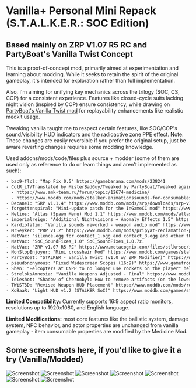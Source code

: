 # Vanilla+ Personal Mini Repack (S.T.A.L.K.E.R.: SOC Edition)

## Based mainly on ZRP V1.07 R5 RC and PartyBoat's Vanilla Twist Concept

This is a proof-of-concept mod, primarily aimed at experimentation and learning about modding. While it seeks to retain the spirit of the original gameplay, it's intended for exploration rather than full implementation.

Also, I'm aiming for unifying key mechanics across the trilogy (SOC, CS, COP) for a consistent experience. Features like closed-cycle suits lacking night vision (inspired by COP) ensure consistency, while drawing on [PartyBoat's Vanilla Twist mod](https://www.moddb.com/mods/stalker-vanilla-twist/downloads/stalker-vanilla-twist-v10) for replayability enhancements like realistic medkit usage.

Tweaking vanilla taught me to respect certain features, like SOC/COP's sound/visibility HUD indicators and the radioactive zone PPE effect. Note: These changes are easily reversible if you prefer the original setup, just be aware reverting changes requires some modding knowledge.

Used addons/mods/code/files plus source + modder (some of them are used only as reference to do or learn things and aren't implemented as such):

```txt
- bac9-flcl: "Map Fix 0.5" https://gamebanana.com/mods/238241
- ColR_iT/Translated by MisterBadGuy/Tweaked by PartyBoat/Tweaked again and adapted to multilanguage by forgottenspiral: "Medicine Mod" (one of my favorite Lua scripts)
  - https://www.amk-team.ru/forum/topic/12674-medicina/
  - https://www.moddb.com/mods/stalker-animationssounds-for-consumables/downloads/medicine-rc-ver1-1
- Decane1: "SRP v1.1.4" https://www.moddb.com/mods/srp/downloads/srp-v114
- forgottenspiral: "Mini-update patch for the InGameCC mod" https://www.moddb.com/games/stalker/addons/mini-update-patch-for-the-ingamecc-mod
- Helios: "Atlas (Spawn Menu) Mod 1.1" https://www.moddb.com/mods/atlas-spawn-menu/downloads/atlas-spawn-menu-mod-1-1
- imperialreign: "Additional Nightvisions + Anomaly Effects 1.5" https://www.moddb.com/games/stalker/addons/additional-nightvisions-anomaly-effects-1-5
- Kardiofatim: "Vanilla sounds reworked - weapon audio mod" https://www.moddb.com/games/stalker/addons/vanilla-sounds-reworked-weapon-audio-mod
- MrSeyker: "PRP v1.2" https://www.moddb.com/mods/pripyat-reclamation-patch
- NatVac: "silence.ogg for contact_1.ogg and contact_8.ogg and other things" SAVandT_1.1.
- NatVac: "SoC_SoundFixes_1.0" SoC_SoundFixes_1.0.7z.
- NatVac: "ZRP v1.07 R5 RC" https://www.metacognix.com/files/stlkrsoc/index.html
- NonStopEnjoyer: "Mini crosshair Mod" https://www.moddb.com/games/stalker/addons/mini-crosshair-mod
- PartyBoat: "STALKER - Vanilla Twist (v1.0 w/ ZRP Modifier)" https://www.moddb.com/mods/stalker-vanilla-twist/downloads/stalker-vanilla-twist-v10-w-zrp-modifier
- pseudononymous: "Fixed Widescreen Scopes (16:9)" https://www.gamefront.com/games/stalker/file/fixed-widescreen-scopes-16-9
- Shen: "Helcopters at CNPP to no longer use rockets on the player" heli.ltx.
- StreloksAmnesia: "Vanilla Weapons Adjusted - Final" https://www.moddb.com/mods/vanilla-weapons-adjusted/downloads/vanilla-weapons-adjusted-final
- Teleshot: "Shadow of Chernobyl: How to remove artifacts (on the lower left) from the HUD?" https://www.reddit.com/r/stalker/comments/bfc2xd/shadow_of_chernobyl_how_to_remove_artifacts_on/
- TWiST3D: "Revised Weapon HUD Placement" https://www.moddb.com/mods/revised-weapon-hud-placement/downloads/revised-weapon-hud-placement
- XoBaaR: "Light HUD v1.2 (STALKER SoC)" https://www.moddb.com/games/stalker/addons/light-hud-v12
```

**Limited Compatibility:** Currently supports 16:9 aspect ratio monitors, resolutions up to 1920x1080, and English language.

**Limited Modifications:** most core features like the ballistic system, damage system, NPC behavior, and actor properties are unchanged from vanilla gameplay - item consumable properties are modified by the Medicine Mod.

## Some screenshots here, if you'd like to give it a try (Vanilla/Modded)

![Screenshot](https://i.ibb.co/8z7HZ8S/Vanilla-Modded-1.jpg)
![Screenshot](https://i.ibb.co/dWM25hs/Vanilla-Modded-2.jpg)
![Screenshot](https://i.ibb.co/Jxpmmvw/Vanilla-Modded-3.jpg)
![Screenshot](https://i.ibb.co/55RVrzQ/Vanilla-Modded-4.jpg)
![Screenshot](https://i.ibb.co/bz3xj6w/Vanilla-Modded-5.jpg)
![Screenshot](https://i.ibb.co/kg9J3dW/Vanilla-Modded-6.jpg)
![Screenshot](https://i.ibb.co/vqMhXK1/Vanilla-Modded-7.jpg)

